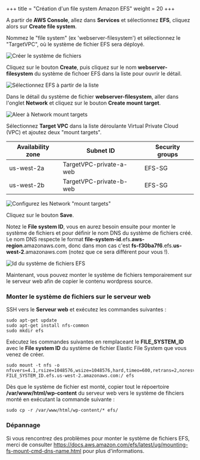 +++
title = "Création d'un file system Amazon EFS"
weight = 20
+++

A partir de **AWS Console**, allez dans **Services** et sélectionnez **EFS**, cliquez alors sur **Create file system**.

Nommez le "file system" (ex 'webserver-filesystem') et sélectionnez le "TargetVPC", où le système de fichier EFS sera déployé. 

![Créer le système de fichiers](/ecs/create-efs-name.en.png)

Cliquez sur le bouton **Create**, puis cliquez sur le nom **webserver-filesystem** du système de fichoer EFS dans la liste pour ouvrir le détail.

![Sélectionnez EFS à partir de la liste](/ecs/create-efs-select.en.png)

Dans le détail du système de fichier **webserver-filesystem**, aller dans l'onglet **Network** et cliquez sur le bouton **Create mount target**.

![Aleer à Network mount targets](/ecs/create-efs-mount-target.en.png)

Sélectionnez **Target VPC** dans la liste déroulante Virtual Private Cloud (VPC) et ajoutez deux "mount targets".

| Availability zone    | Subnet ID      								   | Security groups            |
| ---------------------- | ---------------- |----------------|
| us-west-2a                | TargetVPC-private-a-web            | EFS-SG  |
| us-west-2b                | TargetVPC-private-b-web    | EFS-SG  |


![Configurez les Network "mount targets"](/ecs/create-efs-configure-mount-targets.en.png)

Cliquez sur le bouton **Save**.

Notez le **File system ID**, vous en aurez besoin ensuite pour monter le système de fichiers et pour définir le nom DNS du système de fichiers créé. Le nom DNS respecte le format **file-system-id**.efs.**aws-region**.amazonaws.com, donc dans mon cas c'est **fs-f30ba7f6**.efs.**us-west-2**.amazonaws.com (notez que ce sera différent pour vous !).

![Id du système de fichiers EFS](/ecs/create-efs-file-system-id.en.png)

Maintenant, vous pouvez monter le système de fichiers temporairement sur le serveur web afin de copier le contenu wordpress source.

### Monter le système de fichiers sur le serveur web

SSH vers le **Serveur web** et exécutez les commandes suivantes :
```
sudo apt-get update
sudo apt-get install nfs-common
sudo mkdir efs
```

Exécutez les commandes suivantes en remplaceant le **FILE_SYSTEM_ID** avec le **File system ID** du système de fichier Elastic File System que vous venez de créer.

```
sudo mount -t nfs -o nfsvers=4.1,rsize=1048576,wsize=1048576,hard,timeo=600,retrans=2,noresvport FILE_SYSTEM_ID.efs.us-west-2.amazonaws.com:/ efs
```


Dès que le système de fichier est monté, copier tout le répoertoire **/var/www/html/wp-content** du serveur web vers le système de fihciers monté en exécutant la commande suivante :

```
sudo cp -r /var/www/html/wp-content/* efs/
```

### Dépannage

Si vous rencontrez des problèmes pour monter le système de fichiers EFS, merci de consulter https://docs.aws.amazon.com/efs/latest/ug/mounting-fs-mount-cmd-dns-name.html pour plus d'informations.